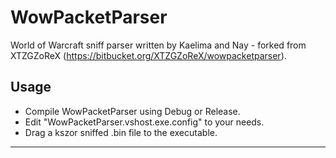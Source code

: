 WowPacketParser
========

World of Warcraft sniff parser written by Kaelima and Nay - forked from XTZGZoReX (https://bitbucket.org/XTZGZoReX/wowpacketparser).

Usage
-------------------------

* Compile WowPacketParser using Debug or Release.
* Edit "WowPacketParser.vshost.exe.config" to your needs.
* Drag a kszor sniffed .bin file to the executable.

-------------
